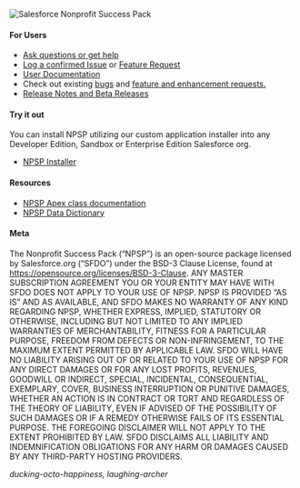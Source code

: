 ![Salesforce Nonprofit Success Pack](https://cloud.githubusercontent.com/assets/450473/18836784/15e1774a-83c7-11e6-8434-0521d4fbebc0.png "Salesforce Nonprofit Success Pack")

#### For Users

* <a href="https://powerofus.force.com" target="_blank">Ask questions or get help</a>
* <a href="https://github.com/SalesforceFoundation/NPSP/issues/new" target="_blank">Log a confirmed Issue</a> or <a href="https://powerofus.force.com/hub-ideas" target="_blank">Feature Request</a>
* <a href="https://powerofus.force.com/NPSP_Documentation" target="_blank">User Documentation</a>
* Check out existing <a href="https://github.com/SalesforceFoundation/NPSP/labels/bug" target="_blank">bugs</a> and <a href="https://powerofus.force.com/hub-ideas?product=NPSP" target="_blank">feature and enhancement requests.</a>
* <a href="https://github.com/SalesforceFoundation/NPSP/releases" target="_blank">Release Notes and Beta Releases</a>

#### Try it out
You can install NPSP utilizing our custom application installer into any Developer Edition, Sandbox or Enterprise Edition Salesforce org.
* <a href="https://install.salesforce.org/products/npsp" target="_blank">NPSP Installer</a>

#### Resources
* <a href="https://powerofus.force.com/s/article/NPSP-Apex-Class-Descriptions" target="_blank">NPSP Apex class documentation</a>
* <a href="https://powerofus.force.com/s/article/NPSP-Data-Dictionary" target="_blank">NPSP Data Dictionary</a>

#### Meta

The Nonprofit Success Pack (“NPSP”) is an open-source package licensed by Salesforce.org (“SFDO”) under the BSD-3 Clause License, found at https://opensource.org/licenses/BSD-3-Clause. ANY MASTER SUBSCRIPTION AGREEMENT YOU OR YOUR ENTITY MAY HAVE WITH SFDO DOES NOT APPLY TO YOUR USE OF NPSP. NPSP IS PROVIDED “AS IS” AND AS AVAILABLE, AND SFDO MAKES NO WARRANTY OF ANY KIND REGARDING NPSP, WHETHER EXPRESS, IMPLIED, STATUTORY OR OTHERWISE, INCLUDING BUT NOT LIMITED TO ANY IMPLIED WARRANTIES OF MERCHANTABILITY, FITNESS FOR A PARTICULAR PURPOSE, FREEDOM FROM DEFECTS OR NON-INFRINGEMENT, TO THE MAXIMUM EXTENT PERMITTED BY APPLICABLE LAW.
SFDO WILL HAVE NO LIABILITY ARISING OUT OF OR RELATED TO YOUR USE OF NPSP FOR ANY DIRECT DAMAGES OR FOR ANY LOST PROFITS, REVENUES, GOODWILL OR INDIRECT, SPECIAL, INCIDENTAL, CONSEQUENTIAL, EXEMPLARY, COVER, BUSINESS INTERRUPTION OR PUNITIVE DAMAGES, WHETHER AN ACTION IS IN CONTRACT OR TORT AND REGARDLESS OF THE THEORY OF LIABILITY, EVEN IF ADVISED OF THE POSSIBILITY OF SUCH DAMAGES OR IF A REMEDY OTHERWISE FAILS OF ITS ESSENTIAL PURPOSE. THE FOREGOING DISCLAIMER WILL NOT APPLY TO THE EXTENT PROHIBITED BY LAW. SFDO DISCLAIMS ALL LIABILITY AND INDEMNIFICATION OBLIGATIONS FOR ANY HARM OR DAMAGES CAUSED BY ANY THIRD-PARTY HOSTING PROVIDERS.

_ducking-octo-happiness, laughing-archer_
